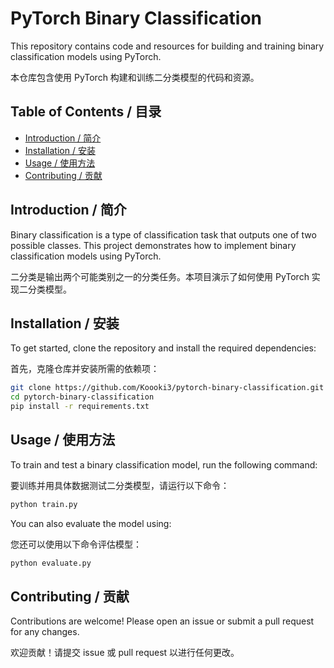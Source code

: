 # PyTorch Binary Classification

This repository contains code and resources for building and training binary classification models using PyTorch.

本仓库包含使用 PyTorch 构建和训练二分类模型的代码和资源。

## Table of Contents / 目录
- [Introduction / 简介](#introduction--简介)
- [Installation / 安装](#installation--安装)
- [Usage / 使用方法](#usage--使用方法)
- [Contributing / 贡献](#contributing--贡献)

## Introduction / 简介
Binary classification is a type of classification task that outputs one of two possible classes. This project demonstrates how to implement binary classification models using PyTorch.

二分类是输出两个可能类别之一的分类任务。本项目演示了如何使用 PyTorch 实现二分类模型。

## Installation / 安装
To get started, clone the repository and install the required dependencies:

首先，克隆仓库并安装所需的依赖项：

```bash
git clone https://github.com/Koooki3/pytorch-binary-classification.git
cd pytorch-binary-classification
pip install -r requirements.txt
```

## Usage / 使用方法
To train and test a binary classification model, run the following command:

要训练并用具体数据测试二分类模型，请运行以下命令：

```bash
python train.py
```
You can also evaluate the model using:

您还可以使用以下命令评估模型：

```bash
python evaluate.py
```

## Contributing / 贡献
Contributions are welcome! Please open an issue or submit a pull request for any changes.

欢迎贡献！请提交 issue 或 pull request 以进行任何更改。